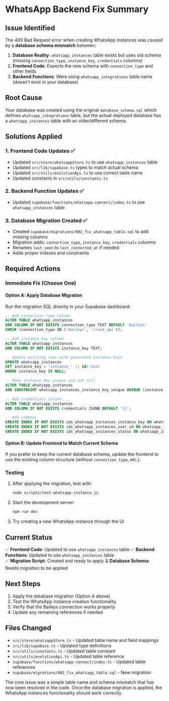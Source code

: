 # WhatsApp Backend Fix Summary

## Issue Identified

The 400 Bad Request error when creating WhatsApp instances was caused by a **database schema mismatch** between:

1. **Database Reality**: `whatsapp_instances` table exists but uses old schema (missing `connection_type`, `instance_key`, `credentials` columns)
2. **Frontend Code**: Expects the new schema with `connection_type` and other fields
3. **Backend Functions**: Were using `whatsapp_integrations` table name (doesn't exist in your database)

## Root Cause

Your database was created using the original `database_schema.sql` which defines `whatsapp_integrations` table, but the actual deployed database has a `whatsapp_instances` table with an older/different schema.

## Solutions Applied

### 1. Frontend Code Updates ✅
- Updated `src/store/whatsappStore.ts` to use `whatsapp_instances` table
- Updated `src/lib/supabase.ts` types to match actual schema
- Updated `src/utils/evolutionApi.ts` to use correct table name
- Updated constants in `src/utils/constants.ts`

### 2. Backend Function Updates ✅
- Updated `supabase/functions/whatsapp-connect/index.ts` to use `whatsapp_instances` table

### 3. Database Migration Created ✅
- Created `supabase/migrations/002_fix_whatsapp_table.sql` to add missing columns
- Migration adds: `connection_type`, `instance_key`, `credentials` columns
- Renames `last_seen` to `last_connected_at` if needed
- Adds proper indexes and constraints

## Required Actions

### Immediate Fix (Choose One)

#### Option A: Apply Database Migration
Run the migration SQL directly in your Supabase dashboard:

```sql
-- Add connection_type column
ALTER TABLE whatsapp_instances 
ADD COLUMN IF NOT EXISTS connection_type TEXT DEFAULT 'baileys'
CHECK (connection_type IN ('baileys', 'cloud_api'));

-- Add instance_key column
ALTER TABLE whatsapp_instances 
ADD COLUMN IF NOT EXISTS instance_key TEXT;

-- Update existing rows with generated instance keys
UPDATE whatsapp_instances 
SET instance_key = 'instance_' || id::text 
WHERE instance_key IS NULL;

-- Make instance_key unique and not null
ALTER TABLE whatsapp_instances 
ADD CONSTRAINT whatsapp_instances_instance_key_unique UNIQUE (instance_key);

-- Add credentials column
ALTER TABLE whatsapp_instances 
ADD COLUMN IF NOT EXISTS credentials JSONB DEFAULT '{}';

-- Add indexes
CREATE INDEX IF NOT EXISTS idx_whatsapp_instances_instance_key ON whatsapp_instances(instance_key);
CREATE INDEX IF NOT EXISTS idx_whatsapp_instances_user_id ON whatsapp_instances(user_id);
CREATE INDEX IF NOT EXISTS idx_whatsapp_instances_status ON whatsapp_instances(status);
```

#### Option B: Update Frontend to Match Current Schema
If you prefer to keep the current database schema, update the frontend to use the existing column structure (without `connection_type`, etc.).

### Testing

1. After applying the migration, test with:
   ```bash
   node scripts/test-whatsapp-instance.js
   ```

2. Start the development server:
   ```bash
   npm run dev
   ```

3. Try creating a new WhatsApp instance through the UI

## Current Status

✅ **Frontend Code**: Updated to use `whatsapp_instances` table
✅ **Backend Functions**: Updated to use `whatsapp_instances` table  
✅ **Migration Script**: Created and ready to apply
⏳ **Database Schema**: Needs migration to be applied

## Next Steps

1. Apply the database migration (Option A above)
2. Test the WhatsApp instance creation functionality
3. Verify that the Baileys connection works properly
4. Update any remaining references if needed

## Files Changed

- `src/store/whatsappStore.ts` - Updated table name and field mappings
- `src/lib/supabase.ts` - Updated type definitions
- `src/utils/constants.ts` - Updated table constant
- `src/utils/evolutionApi.ts` - Updated table reference
- `supabase/functions/whatsapp-connect/index.ts` - Updated table references
- `supabase/migrations/002_fix_whatsapp_table.sql` - New migration

The core issue was a simple table name and schema mismatch that has now been resolved in the code. Once the database migration is applied, the WhatsApp instances functionality should work correctly. 